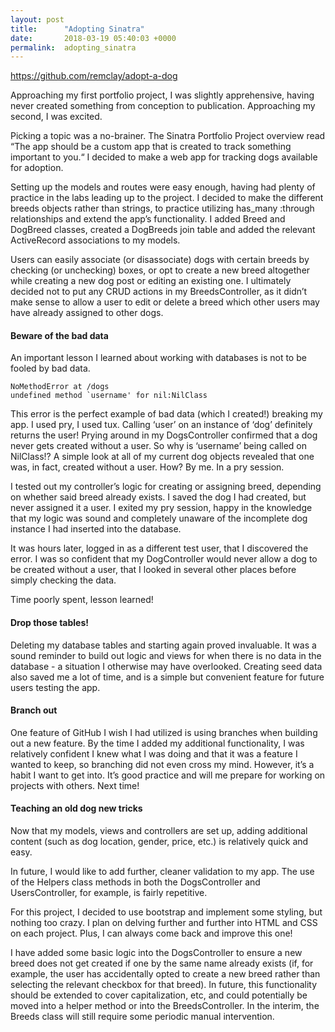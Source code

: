```yaml
---
layout: post
title:      "Adopting Sinatra"
date:       2018-03-19 05:40:03 +0000
permalink:  adopting_sinatra
---
```



https://github.com/remclay/adopt-a-dog

Approaching my first portfolio project, I was slightly apprehensive, having never created something from conception to publication. Approaching my second, I was excited.

Picking a topic was a no-brainer. The Sinatra Portfolio Project overview read “The app should be a custom app that is created to track something important to you.“ I decided to make a web app for tracking dogs available for adoption.

Setting up the models and routes were easy enough, having had plenty of practice in the labs leading up to the project. I decided to make the different breeds objects rather than strings, to practice utilizing has_many :through relationships and extend the app’s functionality. I added Breed and DogBreed classes, created a DogBreeds join table and added the relevant ActiveRecord associations to my models.

Users can easily associate (or disassociate) dogs with certain breeds by checking (or unchecking) boxes, or opt to create a new breed altogether while creating a new dog post or editing an existing one. I ultimately decided not to put any CRUD actions in my BreedsController, as it didn’t make sense to allow a user to edit or delete a breed which other users may have already assigned to other dogs.

#### Beware of the bad data

An important lesson I learned about working with databases is not to be fooled by bad data.

```
NoMethodError at /dogs
undefined method `username' for nil:NilClass
```

This error is the perfect example of bad data (which I created!) breaking my app. I used pry, I used tux. Calling ‘user’ on an instance of ‘dog’ definitely returns the user! Prying around in my DogsController confirmed that a dog never gets created without a user. So why is ‘username’ being called on NilClass!? A simple look at all of my current dog objects revealed that one was, in fact, created without a user. How? By me. In a pry session.

I tested out my controller’s logic for creating or assigning breed, depending on whether said breed already exists. I saved the dog I had created, but never assigned it a user. I exited my pry session, happy in the knowledge that my logic was sound and completely unaware of the incomplete dog instance I had inserted into the database.

It was hours later, logged in as a different test user, that I discovered the error. I was so confident that my DogController would never allow a dog to be created without a user, that I looked in several other places before simply checking the data.

Time poorly spent, lesson learned!

#### Drop those tables!

Deleting my database tables and starting again proved invaluable. It was a sound reminder to build out logic and views for when there is no data in the database - a situation I otherwise may have overlooked. Creating seed data also saved me a lot of time, and is a simple but convenient feature for future users testing the app.

#### Branch out

One feature of GitHub I wish I had utilized is using branches when building out a new feature. By the time I added my additional functionality, I was relatively confident I knew what I was doing and that it was a feature I wanted to keep, so branching did not even cross my mind. However, it’s a habit I want to get into. It’s good practice and will me prepare for working on projects with others. Next time!

#### Teaching an old dog new tricks

Now that my models, views and controllers are set up, adding additional content (such as dog location, gender, price, etc.) is relatively quick and easy.

In future, I would like to add further, cleaner validation to my app. The use of the Helpers class methods in both the DogsController and UsersController, for example, is fairly repetitive. 

For this project, I decided to use bootstrap and implement some styling, but nothing too crazy. I plan on delving further and further into HTML and CSS on each project. Plus, I can always come back and improve this one!

I have added some basic logic into the DogsController to ensure a new breed does not get created if one by the same name already exists (if, for example, the user has accidentally opted to create a new breed rather than selecting the relevant checkbox for that breed). In future, this functionality should be extended to cover capitalization, etc, and could potentially be moved into a helper method or into the BreedsController.  In the interim, the Breeds class will still require some periodic manual intervention.

